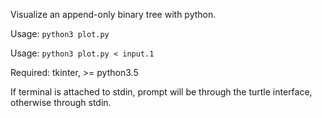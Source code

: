 Visualize an append-only binary tree with python.

Usage: `python3 plot.py`

Usage: `python3 plot.py < input.1`

Required: tkinter, >= python3.5

If terminal is attached to stdin, prompt will be through the turtle interface, otherwise through stdin.
